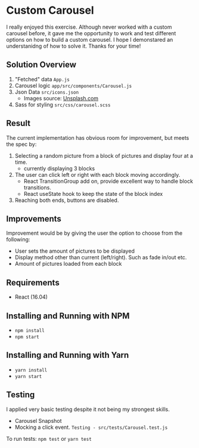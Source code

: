 # Custom Carousel

I really enjoyed this exercise. Although never worked with a custom carousel before, it gave me the opportunity to work and test different options on how to build a custom carousel. I hope I demonstared an understanidng of how to solve it. Thanks for your time!

## Solution Overview

1. "Fetched" data
   `App.js`
2. Carousel logic
   `app/src/components/Carousel.js`
3. Json Data
   `src/icons.json`
   - Images source: [Unsplash.com](https://unsplash.com/)
4. Sass for styling
   `src/css/carousel.scss`

## Result

The current implementation has obvious room for improvement, but meets the spec by:

1. Selecting a random picture from a block of pictures and display four at a time.
   - currently displaying 3 blocks
2. The user can click left or right with each block moving accordingly.
   - React TransitionGroup add on, provide excellent way to handle block transitions.
   - React useState hook to keep the state of the block index
3. Reaching both ends, buttons are disabled.

## Improvements

Improvement would be by giving the user the option to choose from the following:

- User sets the amount of pictures to be displayed
- Display method other than current (left/right). Such as fade in/out etc.
- Amount of pictures loaded from each block

## Requirements

- React (16.04)

## Installing and Running with NPM

- `npm install`
- `npm start`

## Installing and Running with Yarn

- `yarn install`
- `yarn start`

## Testing

I applied very basic testing despite it not being my strongest skills.

- Carousel Snapshot
- Mocking a click event.
  `Testing - src/tests/Carousel.test.js`

To run tests:
`npm test` or `yarn test`
